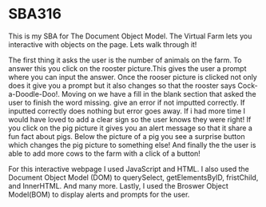 # SBA316
This is my SBA for The Document Object Model.
The Virtual Farm lets you interactive with objects on the page.
Lets walk through it!

The first thing it asks the user is the number of animals on the farm.
To answer this you click on the rooster picture.This gives the user a prompt where you can input the answer. Once the rooser picture is clicked not only does it give you a prompt
but it also changes so that the rooster says Cock-a-Doodle-Doo!.
Moving on we have a fill in the blank section that asked the user to finish the word missing. give an error if not imputted correctly.
If inputted correctly does nothing but error goes away. If i had more time I would have loved to add a clear sign so the user knows they were right!
If you click on the pig picture it gives you an alert message so that it share a fun fact about pigs.
Below the picture of a pig you see a surprise button which changes the pig picture to something else!
And finally the the user is able to add more cows to the farm with a click of a button!

For this interactive webpage I used JavaScript and HTML.
I also used the Document Object Model (DOM) to querySelect, getElementsByID, fristChild, and InnerHTML. And many more.
Lastly, I used the Broswer Object Model(BOM) to display alerts and prompts for the user.
